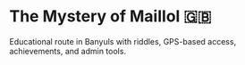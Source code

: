 # The Mystery of Maillol 🇬🇧
Educational route in Banyuls with riddles, GPS-based access, achievements, and admin tools.